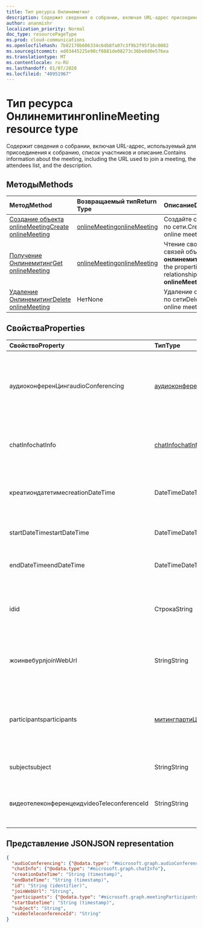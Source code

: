 ```yaml
---
title: Тип ресурса Онлинемитинг
description: Содержит сведения о собрании, включая URL-адрес присоединения, список участников и описание.
author: ananmishr
localization_priority: Normal
doc_type: resourcePageType
ms.prod: cloud-communications
ms.openlocfilehash: 7b82170b606334c6db8fa07c3f9b2f95f16c0082
ms.sourcegitcommit: ed03445225e98cf0881de08273c36be8d0e576ea
ms.translationtype: MT
ms.contentlocale: ru-RU
ms.lasthandoff: 01/07/2020
ms.locfileid: "40951967"
---
```

# <a name="onlinemeeting-resource-type"></a><span data-ttu-id="71e38-103">Тип ресурса Онлинемитинг</span><span class="sxs-lookup"><span data-stu-id="71e38-103">onlineMeeting resource type</span></span>

<span data-ttu-id="71e38-104">Содержит сведения о собрании, включая URL-адрес, используемый для присоединения к собранию, список участников и описание.</span><span class="sxs-lookup"><span data-stu-id="71e38-104">Contains information about the meeting, including the URL used to join a meeting, the attendees list, and the description.</span></span>

## <a name="methods"></a><span data-ttu-id="71e38-105">Методы</span><span class="sxs-lookup"><span data-stu-id="71e38-105">Methods</span></span>

| <span data-ttu-id="71e38-106">Метод</span><span class="sxs-lookup"><span data-stu-id="71e38-106">Method</span></span>         | <span data-ttu-id="71e38-107">Возвращаемый тип</span><span class="sxs-lookup"><span data-stu-id="71e38-107">Return Type</span></span> | <span data-ttu-id="71e38-108">Описание</span><span class="sxs-lookup"><span data-stu-id="71e38-108">Description</span></span> |
|:---------------|:--------|:----------|
| [<span data-ttu-id="71e38-109">Создание объекта onlineMeeting</span><span class="sxs-lookup"><span data-stu-id="71e38-109">Create onlineMeeting</span></span>](../api/application-post-onlineMeetings.md) | [<span data-ttu-id="71e38-110">onlineMeeting</span><span class="sxs-lookup"><span data-stu-id="71e38-110">onlineMeeting</span></span>](onlinemeeting.md) | <span data-ttu-id="71e38-111">Создайте собрание по сети.</span><span class="sxs-lookup"><span data-stu-id="71e38-111">Create an online meeting.</span></span> |
| [<span data-ttu-id="71e38-112">Получение Онлинемитинг</span><span class="sxs-lookup"><span data-stu-id="71e38-112">Get onlineMeeting</span></span>](../api/onlinemeeting-get.md) | [<span data-ttu-id="71e38-113">onlineMeeting</span><span class="sxs-lookup"><span data-stu-id="71e38-113">onlineMeeting</span></span>](onlinemeeting.md) | <span data-ttu-id="71e38-114">Чтение свойств и связей объекта **онлинемитинг** .</span><span class="sxs-lookup"><span data-stu-id="71e38-114">Read the properties and relationships of an **onlineMeeting** object.</span></span> |
| [<span data-ttu-id="71e38-115">Удаление Онлинемитинг</span><span class="sxs-lookup"><span data-stu-id="71e38-115">Delete onlineMeeting</span></span>](../api/onlinemeeting-delete.md) | <span data-ttu-id="71e38-116">Нет</span><span class="sxs-lookup"><span data-stu-id="71e38-116">None</span></span> | <span data-ttu-id="71e38-117">Удаление собрания по сети</span><span class="sxs-lookup"><span data-stu-id="71e38-117">Delete an online meeting</span></span> |

## <a name="properties"></a><span data-ttu-id="71e38-118">Свойства</span><span class="sxs-lookup"><span data-stu-id="71e38-118">Properties</span></span>

| <span data-ttu-id="71e38-119">Свойство</span><span class="sxs-lookup"><span data-stu-id="71e38-119">Property</span></span>                  | <span data-ttu-id="71e38-120">Тип</span><span class="sxs-lookup"><span data-stu-id="71e38-120">Type</span></span>                                                   | <span data-ttu-id="71e38-121">Описание</span><span class="sxs-lookup"><span data-stu-id="71e38-121">Description</span></span>                                                                                                                |
| :------------------------ | :----------------------------------------------------- | :------------------------------------------------------------------------------------------------------------------------- |
| <span data-ttu-id="71e38-122">аудиоконференЦинг</span><span class="sxs-lookup"><span data-stu-id="71e38-122">audioConferencing</span></span>         | [<span data-ttu-id="71e38-123">аудиоконференЦинг</span><span class="sxs-lookup"><span data-stu-id="71e38-123">audioConferencing</span></span>](audioconferencing.md)              | <span data-ttu-id="71e38-124">Сведения о телефонном доступе (телефонное подключение) для собрания по сети.</span><span class="sxs-lookup"><span data-stu-id="71e38-124">The phone access (dial-in) information for an online meeting.</span></span> <span data-ttu-id="71e38-125">Только для чтения.</span><span class="sxs-lookup"><span data-stu-id="71e38-125">Read-only.</span></span> |
| <span data-ttu-id="71e38-126">chatInfo</span><span class="sxs-lookup"><span data-stu-id="71e38-126">chatInfo</span></span>                  | [<span data-ttu-id="71e38-127">chatInfo</span><span class="sxs-lookup"><span data-stu-id="71e38-127">chatInfo</span></span>](chatinfo.md)                                | <span data-ttu-id="71e38-128">Сведения о чате, связанные с этим собранием по сети.</span><span class="sxs-lookup"><span data-stu-id="71e38-128">The chat information associated with this online meeting.</span></span> |
| <span data-ttu-id="71e38-129">креатиондатетиме</span><span class="sxs-lookup"><span data-stu-id="71e38-129">creationDateTime</span></span>          | <span data-ttu-id="71e38-130">DateTime</span><span class="sxs-lookup"><span data-stu-id="71e38-130">DateTime</span></span>                                               | <span data-ttu-id="71e38-131">Время создания собрания в формате UTC.</span><span class="sxs-lookup"><span data-stu-id="71e38-131">The meeting creation time in UTC.</span></span> <span data-ttu-id="71e38-132">Только для чтения.</span><span class="sxs-lookup"><span data-stu-id="71e38-132">Read-only.</span></span> |
| <span data-ttu-id="71e38-133">startDateTime</span><span class="sxs-lookup"><span data-stu-id="71e38-133">startDateTime</span></span>             | <span data-ttu-id="71e38-134">DateTime</span><span class="sxs-lookup"><span data-stu-id="71e38-134">DateTime</span></span>                                               | <span data-ttu-id="71e38-135">Время начала собрания в формате UTC.</span><span class="sxs-lookup"><span data-stu-id="71e38-135">The meeting start time in UTC.</span></span> |
| <span data-ttu-id="71e38-136">endDateTime</span><span class="sxs-lookup"><span data-stu-id="71e38-136">endDateTime</span></span>               | <span data-ttu-id="71e38-137">DateTime</span><span class="sxs-lookup"><span data-stu-id="71e38-137">DateTime</span></span>                                               | <span data-ttu-id="71e38-138">Время окончания собрания в формате UTC.</span><span class="sxs-lookup"><span data-stu-id="71e38-138">The meeting end time in UTC.</span></span> |
| <span data-ttu-id="71e38-139">id</span><span class="sxs-lookup"><span data-stu-id="71e38-139">id</span></span>                        | <span data-ttu-id="71e38-140">Строка</span><span class="sxs-lookup"><span data-stu-id="71e38-140">String</span></span>                                                 | <span data-ttu-id="71e38-141">ИДЕНТИФИКАТОР по умолчанию, связанный с собранием по сети.</span><span class="sxs-lookup"><span data-stu-id="71e38-141">The default ID associated with the online meeting.</span></span> <span data-ttu-id="71e38-142">Только для чтения.</span><span class="sxs-lookup"><span data-stu-id="71e38-142">Read-only.</span></span> |
| <span data-ttu-id="71e38-143">жоинвебурл</span><span class="sxs-lookup"><span data-stu-id="71e38-143">joinWebUrl</span></span>                | <span data-ttu-id="71e38-144">String</span><span class="sxs-lookup"><span data-stu-id="71e38-144">String</span></span>                                                 | <span data-ttu-id="71e38-145">URL-адрес присоединения к собранию по сети.</span><span class="sxs-lookup"><span data-stu-id="71e38-145">The join URL of the online meeting.</span></span> <span data-ttu-id="71e38-146">Только для чтения.</span><span class="sxs-lookup"><span data-stu-id="71e38-146">Read-only.</span></span>|
| <span data-ttu-id="71e38-147">participants</span><span class="sxs-lookup"><span data-stu-id="71e38-147">participants</span></span>              | [<span data-ttu-id="71e38-148">митингпартиЦипантс</span><span class="sxs-lookup"><span data-stu-id="71e38-148">meetingParticipants</span></span>](meetingparticipants.md)          | <span data-ttu-id="71e38-149">Участники, связанные с собранием по сети.</span><span class="sxs-lookup"><span data-stu-id="71e38-149">The participants associated with the online meeting.</span></span>  <span data-ttu-id="71e38-150">Сюда входят Организатор и участники.</span><span class="sxs-lookup"><span data-stu-id="71e38-150">This includes the organizer and the attendees.</span></span> |
| <span data-ttu-id="71e38-151">subject</span><span class="sxs-lookup"><span data-stu-id="71e38-151">subject</span></span>                   | <span data-ttu-id="71e38-152">String</span><span class="sxs-lookup"><span data-stu-id="71e38-152">String</span></span>                                                 | <span data-ttu-id="71e38-153">Тема собрания по сети.</span><span class="sxs-lookup"><span data-stu-id="71e38-153">The subject of the online meeting.</span></span> |
| <span data-ttu-id="71e38-154">видеотелеконференцеид</span><span class="sxs-lookup"><span data-stu-id="71e38-154">videoTeleconferenceId</span></span>     | <span data-ttu-id="71e38-155">String</span><span class="sxs-lookup"><span data-stu-id="71e38-155">String</span></span>                                                 | <span data-ttu-id="71e38-156">Идентификатор видеоконференций для видеоконференций.</span><span class="sxs-lookup"><span data-stu-id="71e38-156">The video teleconferencing ID.</span></span> <span data-ttu-id="71e38-157">Только для чтения.</span><span class="sxs-lookup"><span data-stu-id="71e38-157">Read-only.</span></span> |


## <a name="json-representation"></a><span data-ttu-id="71e38-158">Представление JSON</span><span class="sxs-lookup"><span data-stu-id="71e38-158">JSON representation</span></span>

<!-- {
  "blockType": "resource",
  "optionalProperties": [

  ],
  "@odata.type": "microsoft.graph.onlineMeeting"
}-->
```json
{
  "audioConferencing": {"@odata.type": "#microsoft.graph.audioConferencing"},
  "chatInfo": {"@odata.type": "#microsoft.graph.chatInfo"},
  "creationDateTime": "String (timestamp)",
  "endDateTime": "String (timestamp)",
  "id": "String (identifier)",
  "joinWebUrl": "String",
  "participants": {"@odata.type": "#microsoft.graph.meetingParticipants"},
  "startDateTime": "String (timestamp)",
  "subject": "String",
  "videoTeleconferenceId": "String"
}
```

<!-- uuid: 8fcb5dbc-d5aa-4681-8e31-b001d5168d79
2015-10-25 14:57:30 UTC -->
<!-- {
  "type": "#page.annotation",
  "description": "onlineMeeting resource",
  "keywords": "",
  "section": "documentation",
  "tocPath": ""
}-->
